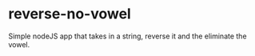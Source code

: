 # reverse-no-vowel

Simple nodeJS app that takes in a string, reverse it and the eliminate the vowel.